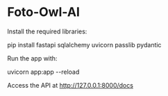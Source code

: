 # Foto-Owl-AI

Install the required libraries:

   pip install fastapi sqlalchemy uvicorn passlib pydantic

Run the app with:

  uvicorn app:app --reload

Access the API at http://127.0.0.1:8000/docs
